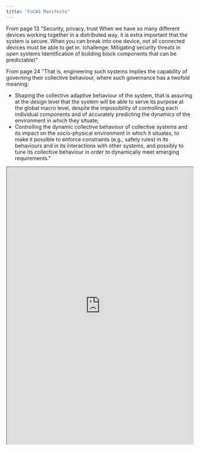 ```yaml
---
title: "FoCAS Manifesto"
---
```


From page 13
"Security, privacy, trust
When we have so many different devices working together in a distributed way, it is extra important that the system is secure. When you can break into one device, not all connected devices must be able to get in. (challenge: Mitigating security threats in open systems Identification of building block components that can be predictable)"

From page 24
"That is, engineering such systems implies the capability of governing their collective behaviour, where such governance has a twofold meaning:
* Shaping the collective adaptive behaviour of the system, that is assuring at the design level that the system will be able to serve its purpose at the global macro level, despite the impossibility of controlling each individual components and of accurately predicting the dynamics of the environment in which they situate;
* Controlling the dynamic collective behaviour of collective systems and its impact on the socio-physical environment in which it situates, to make it possible to enforce constraints (e.g., safety rules) in its behaviours and in its interactions with other systems, and possibly to tune its collective behaviour in order to dynamically meet emerging requirements."

<iframe height="750" width="100%" src="https://ewelton.github.io/ktest/wiki.html#FoCAS%20Manifesto"></iframe>
